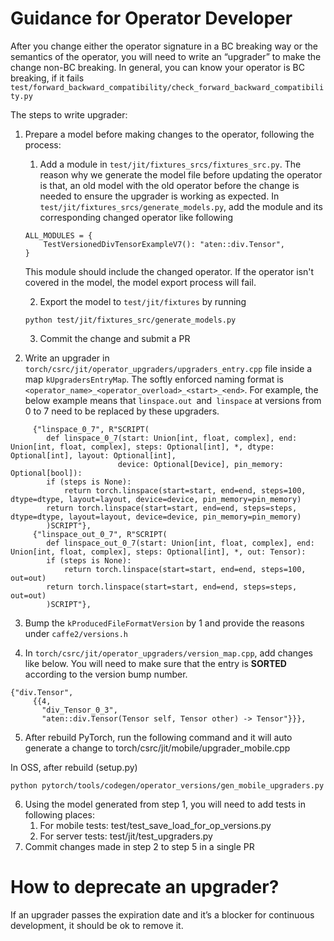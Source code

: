 # Guidance for Operator Developer

After you change either the operator signature in a BC breaking way or the semantics of the operator, you will need to write an “upgrader” to make the change non-BC breaking. In general, you can know your operator is BC breaking, if it fails `test/forward_backward_compatibility/check_forward_backward_compatibility.py `

The steps to write upgrader:



1. Prepare a model before making changes to the operator, following the process:
    1. Add a module in `test/jit/fixtures_srcs/fixtures_src.py`. The reason why we generate the model file before updating the operator is that, an old model with the old operator before the change is needed to ensure the upgrader is working as expected. In `test/jit/fixtures_srcs/generate_models.py`, add the module and its corresponding changed operator like following

    ```
    ALL_MODULES = {
        TestVersionedDivTensorExampleV7(): "aten::div.Tensor",
    }
    ```

    This module should include the changed operator. If the operator isn't covered in the model, the model export process will fail.

    2. Export the model to `test/jit/fixtures` by running
    ```
    python test/jit/fixtures_src/generate_models.py
    ```
    3. Commit the change and submit a PR
2. Write an upgrader in `torch/csrc/jit/operator_upgraders/upgraders_entry.cpp` file inside a map `kUpgradersEntryMap`. The softly enforced naming format is `<operator_name>_<operator_overload>_<start>_<end>`. For example, the below example means that `linspace.out `and` linspace` at versions from 0 to 7 need to be replaced by these upgraders.

```
     {"linspace_0_7", R"SCRIPT(
        def linspace_0_7(start: Union[int, float, complex], end: Union[int, float, complex], steps: Optional[int], *, dtype: Optional[int], layout: Optional[int],
                        device: Optional[Device], pin_memory: Optional[bool]):
        if (steps is None):
            return torch.linspace(start=start, end=end, steps=100, dtype=dtype, layout=layout, device=device, pin_memory=pin_memory)
        return torch.linspace(start=start, end=end, steps=steps, dtype=dtype, layout=layout, device=device, pin_memory=pin_memory)
        )SCRIPT"},
     {"linspace_out_0_7", R"SCRIPT(
        def linspace_out_0_7(start: Union[int, float, complex], end: Union[int, float, complex], steps: Optional[int], *, out: Tensor):
        if (steps is None):
            return torch.linspace(start=start, end=end, steps=100, out=out)
        return torch.linspace(start=start, end=end, steps=steps, out=out)
        )SCRIPT"},
```

3. Bump the `kProducedFileFormatVersion` by 1 and provide the reasons under `caffe2/versions.h`

4. In `torch/csrc/jit/operator_upgraders/version_map.cpp`, add changes like below. You will need to make sure that the entry is **SORTED** according to the version bump number.

```
{"div.Tensor",
     {{4,
       "div_Tensor_0_3",
       "aten::div.Tensor(Tensor self, Tensor other) -> Tensor"}}},
```

5. After rebuild PyTorch, run the following command and it will auto generate a change to torch/csrc/jit/mobile/upgrader_mobile.cpp

In OSS, after rebuild (setup.py)

```
python pytorch/tools/codegen/operator_versions/gen_mobile_upgraders.py
```

6. Using the model generated from step 1, you will need to add tests in following places:
    1. For mobile tests: test/test_save_load_for_op_versions.py
    2. For server tests: test/jit/test_upgraders.py
7. Commit  changes made in step 2 to step 5 in a single PR

# How to deprecate an upgrader?

If an upgrader passes the expiration date and it’s a blocker for continuous development, it should be ok to remove it.
